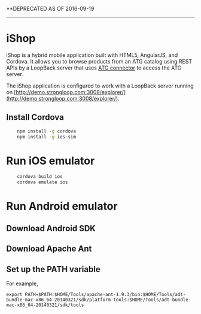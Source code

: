 **DEPRECATED AS OF 2016-09-19

---

# iShop

iShop is a hybrid mobile application built with HTML5, AngularJS, and Cordova.
It allows you to browse products from an ATG catalog using REST APIs by a
LoopBack server that uses [ATG connector](https://github.com/strongloop/loopback-connector-atg)
to access the ATG server.

The iShop application is configured to work with a LoopBack server running on
[http://demo.strongloop.com:3008/explorer/](http://demo.strongloop.com:3008/explorer/).

## Install Cordova

```sh
    npm install -g cordova
    npm install -g ios-sim
```

# Run iOS emulator

```sh
    cordova build ios
    cordova emulate ios
```

# Run Android emulator

## Download Android SDK

## Download Apache Ant

## Set up the PATH variable

For example,

    export PATH=$PATH:$HOME/Tools/apache-ant-1.9.3/bin:$HOME/Tools/adt-bundle-mac-x86_64-20140321/sdk/platform-tools:$HOME/Tools/adt-bundle-mac-x86_64-20140321/sdk/tools




